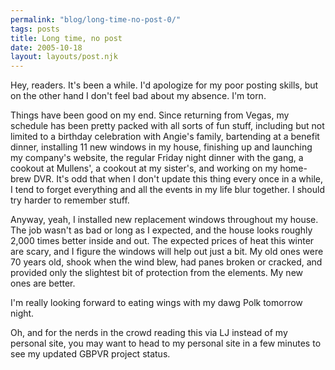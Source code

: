 ```yaml
---
permalink: "blog/long-time-no-post-0/"
tags: posts
title: Long time, no post
date: 2005-10-18
layout: layouts/post.njk
---
```


Hey, readers. It's been a while. I'd apologize for my poor posting skills, but on the other hand I don't feel bad about my absence. I'm torn. 

Things have been good on my end. Since returning from Vegas, my schedule has been pretty packed with all sorts of fun stuff, including but not limited to a birthday celebration with Angie's family, bartending at a benefit dinner, installing 11 new windows in my house, finishing up and launching my company's website, the regular Friday night dinner with the gang, a cookout at Mullens', a cookout at my sister's, and working on my home-brew DVR. It's odd that when I don't update this thing every once in a while, I tend to forget everything and all the events in my life blur together. I should try harder to remember stuff. 

Anyway, yeah, I installed new replacement windows throughout my house. The job wasn't as bad or long as I expected, and the house looks roughly 2,000 times better inside and out. The expected prices of heat this winter are scary, and I figure the windows will help out just a bit. My old ones were 70 years old, shook when the wind blew, had panes broken or cracked, and provided only the slightest bit of protection from the elements. My new ones are better. 

I'm really looking forward to eating wings with my dawg Polk tomorrow night. 

Oh, and for the nerds in the crowd reading this via LJ instead of my personal site, you may want to head to my personal site in a few minutes to see my updated GBPVR project status.